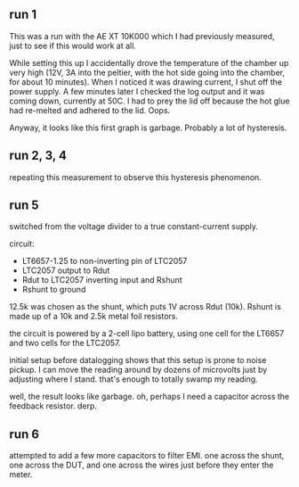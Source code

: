 ## run 1

This was a run with the AE XT 10K000 which I had previously measured, just to see if this would work at all.

While setting this up I accidentally drove the temperature of the chamber up very high (12V, 3A into the peltier, with the hot side going into the chamber, for about 10 minutes).  When I noticed it was drawing current, I shut off the power supply.  A few minutes later I checked the log output and it was coming down, currently at 50C.  I had to prey the lid off because the hot glue had re-melted and adhered to the lid.  Oops.

Anyway, it looks like this first graph is garbage.  Probably a lot of hysteresis.

## run 2, 3, 4

repeating this measurement to observe this hysteresis phenomenon.

## run 5

switched from the voltage divider to a true constant-current supply.

circuit:

- LT6657-1.25 to non-inverting pin of LTC2057
- LTC2057 output to Rdut
- Rdut to LTC2057 inverting input and Rshunt
- Rshunt to ground

12.5k was chosen as the shunt, which puts 1V across Rdut (10k).  Rshunt is made up of a 10k and 2.5k metal foil resistors.

the circuit is powered by a 2-cell lipo battery, using one cell for the LT6657 and two cells for the LTC2057.

initial setup before datalogging shows that this setup is prone to noise pickup.  I can move the reading around by dozens of microvolts just by adjusting where I stand.  that's enough to totally swamp my reading.

well, the result looks like garbage.  oh, perhaps I need a capacitor across the feedback resistor.  derp.

## run 6

attempted to add a few more capacitors to filter EMI.  one across the shunt, one across the DUT, and one across the wires just before they enter the meter.


